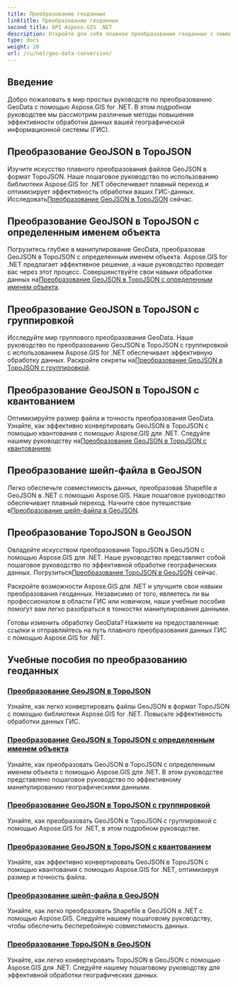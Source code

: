 ```yaml
---
title: Преобразование геоданных
linktitle: Преобразование геоданных
second_title: API Aspose.GIS .NET
description: Откройте для себя плавное преобразование геоданных с помощью учебных пособий Aspose.GIS for .NET. Научитесь конвертировать GeoJSON в TopoJSON, шейп-файл в GeoJSON и т. д.
type: docs
weight: 20
url: /ru/net/geo-data-conversion/
---
```

## Введение

Добро пожаловать в мир простых руководств по преобразованию GeoData с помощью Aspose.GIS for .NET. В этом подробном руководстве мы рассмотрим различные методы повышения эффективности обработки данных вашей географической информационной системы (ГИС).

## Преобразование GeoJSON в TopoJSON
 Изучите искусство плавного преобразования файлов GeoJSON в формат TopoJSON. Наше пошаговое руководство по использованию библиотеки Aspose.GIS for .NET обеспечивает плавный переход и оптимизирует эффективность обработки ваших ГИС-данных. Исследовать[Преобразование GeoJSON в TopoJSON](./convert-geojson-to-topojson/) сейчас.

## Преобразование GeoJSON в TopoJSON с определенным именем объекта
 Погрузитесь глубже в манипулирование GeoData, преобразовав GeoJSON в TopoJSON с определенным именем объекта. Aspose.GIS for .NET предлагает эффективное решение, а наше руководство проведет вас через этот процесс. Совершенствуйте свои навыки обработки данных на[Преобразование GeoJSON в TopoJSON с определенным именем объекта](./convert-geojson-to-topojson-with-specific-object-name/).

## Преобразование GeoJSON в TopoJSON с группировкой
Исследуйте мир группового преобразования GeoData. Наше руководство по преобразованию GeoJSON в TopoJSON с группировкой с использованием Aspose.GIS for .NET обеспечивает эффективную обработку данных. Раскройте секреты на[Преобразование GeoJSON в TopoJSON с группировкой](./convert-geojson-to-topojson-with-grouping/).

## Преобразование GeoJSON в TopoJSON с квантованием
 Оптимизируйте размер файла и точность преобразования GeoData. Узнайте, как эффективно конвертировать GeoJSON в TopoJSON с помощью квантования с помощью Aspose.GIS для .NET. Следуйте нашему руководству на[Преобразование GeoJSON в TopoJSON с квантованием](./convert-geojson-to-topojson-with-quantization/).

## Преобразование шейп-файла в GeoJSON
 Легко обеспечьте совместимость данных, преобразовав Shapefile в GeoJSON в .NET с помощью Aspose.GIS. Наше пошаговое руководство обеспечивает плавный переход. Начните свое путешествие в[Преобразование шейп-файла в GeoJSON](./convert-shapefile-to-geojson/).

## Преобразование TopoJSON в GeoJSON
 Овладейте искусством преобразования TopoJSON в GeoJSON с помощью Aspose.GIS для .NET. Наше руководство представляет собой пошаговое руководство по эффективной обработке географических данных. Погрузиться[Преобразование TopoJSON в GeoJSON](./convert-topojson-to-geojson/) сейчас.

Раскройте возможности Aspose.GIS для .NET и улучшите свои навыки преобразования геоданных. Независимо от того, являетесь ли вы профессионалом в области ГИС или новичком, наши учебные пособия помогут вам легко разобраться в тонкостях манипулирования данными.

Готовы изменить обработку GeoData? Нажмите на предоставленные ссылки и отправляйтесь на путь плавного преобразования данных ГИС с помощью Aspose.GIS for .NET.
## Учебные пособия по преобразованию геоданных
### [Преобразование GeoJSON в TopoJSON](./convert-geojson-to-topojson/)
Узнайте, как легко конвертировать файлы GeoJSON в формат TopoJSON с помощью библиотеки Aspose.GIS for .NET. Повысьте эффективность обработки данных ГИС.
### [Преобразование GeoJSON в TopoJSON с определенным именем объекта](./convert-geojson-to-topojson-with-specific-object-name/)
Узнайте, как преобразовать GeoJSON в TopoJSON с определенным именем объекта с помощью Aspose.GIS для .NET. В этом руководстве представлено пошаговое руководство по эффективному манипулированию географическими данными.
### [Преобразование GeoJSON в TopoJSON с группировкой](./convert-geojson-to-topojson-with-grouping/)
Узнайте, как преобразовать GeoJSON в TopoJSON с группировкой с помощью Aspose.GIS for .NET, в этом подробном руководстве.
### [Преобразование GeoJSON в TopoJSON с квантованием](./convert-geojson-to-topojson-with-quantization/)
Узнайте, как эффективно конвертировать GeoJSON в TopoJSON с помощью квантования с помощью Aspose.GIS for .NET, оптимизируя размер и точность файла.
### [Преобразование шейп-файла в GeoJSON](./convert-shapefile-to-geojson/)
Узнайте, как легко преобразовать Shapefile в GeoJSON в .NET с помощью Aspose.GIS. Следуйте нашему пошаговому руководству, чтобы обеспечить бесперебойную совместимость данных.
### [Преобразование TopoJSON в GeoJSON](./convert-topojson-to-geojson/)
Узнайте, как легко конвертировать TopoJSON в GeoJSON с помощью Aspose.GIS для .NET. Следуйте нашему пошаговому руководству для эффективной обработки географических данных.